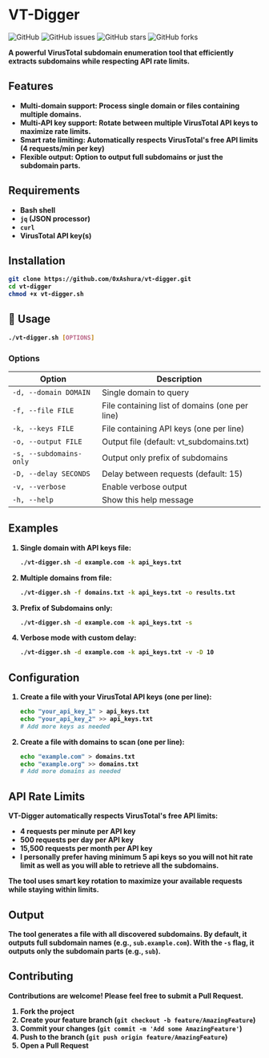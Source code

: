 # VT-Digger 

![GitHub](https://img.shields.io/github/license/0xAshura/VT-Digger)
![GitHub issues](https://img.shields.io/github/issues/0xAshura/VT-Digger)
![GitHub stars](https://img.shields.io/github/stars/0xAshura/VT-Digger)
![GitHub forks](https://img.shields.io/github/forks/0xAshura/VT-Digger)

<b> A powerful VirusTotal subdomain enumeration tool that efficiently extracts subdomains while respecting API rate limits. <b>

## Features

- **Multi-domain support**: Process single domain or files containing multiple domains.
- **Multi-API key support**: Rotate between multiple VirusTotal API keys to maximize rate limits.
- **Smart rate limiting**: Automatically respects VirusTotal's free API limits (4 requests/min per key)
- **Flexible output**: Option to output full subdomains or just the subdomain parts.

## Requirements

- Bash shell
- `jq` (JSON processor)
- `curl`
- VirusTotal API key(s)

## Installation

```bash
git clone https://github.com/0xAshura/vt-digger.git
cd vt-digger
chmod +x vt-digger.sh
```

## 📖 Usage

```bash
./vt-digger.sh [OPTIONS]
```

### Options

| Option | Description |
|--------|-------------|
| `-d, --domain DOMAIN` | Single domain to query |
| `-f, --file FILE` | File containing list of domains (one per line) |
| `-k, --keys FILE` | File containing API keys (one per line) |
| `-o, --output FILE` | Output file (default: vt_subdomains.txt) |
| `-s, --subdomains-only` | Output only prefix of subdomains |
| `-D, --delay SECONDS` | Delay between requests (default: 15) |
| `-v, --verbose` | Enable verbose output |
| `-h, --help` | Show this help message |

## Examples

1. **Single domain with API keys file**:
   ```bash
   ./vt-digger.sh -d example.com -k api_keys.txt
   ```

2. **Multiple domains from file**:
   ```bash
   ./vt-digger.sh -f domains.txt -k api_keys.txt -o results.txt
   ```

3. **Prefix of Subdomains only**:
   ```bash
   ./vt-digger.sh -d example.com -k api_keys.txt -s
   ```

4. **Verbose mode with custom delay**:
   ```bash
   ./vt-digger.sh -d example.com -k api_keys.txt -v -D 10
   ```

##  Configuration

1. Create a file with your VirusTotal API keys (one per line):
   ```bash
   echo "your_api_key_1" > api_keys.txt
   echo "your_api_key_2" >> api_keys.txt
   # Add more keys as needed
   ```

2. Create a file with domains to scan (one per line):
   ```bash
   echo "example.com" > domains.txt
   echo "example.org" >> domains.txt
   # Add more domains as needed
   ```

## API Rate Limits

VT-Digger automatically respects VirusTotal's free API limits:
- 4 requests per minute per API key
- 500 requests per day per API key
- 15,500 requests per month per API key
- **I personally prefer having minimum 5 api keys so you will not hit rate limit as well as you will able to retrieve all the subdomains.**

The tool uses smart key rotation to maximize your available requests while staying within limits.

##  Output

The tool generates a file with all discovered subdomains. By default, it outputs full subdomain names (e.g., `sub.example.com`). With the `-s` flag, it outputs only the subdomain parts (e.g., `sub`).

## Contributing

Contributions are welcome! Please feel free to submit a Pull Request.

1. Fork the project
2. Create your feature branch (`git checkout -b feature/AmazingFeature`)
3. Commit your changes (`git commit -m 'Add some AmazingFeature'`)
4. Push to the branch (`git push origin feature/AmazingFeature`)
5. Open a Pull Request

